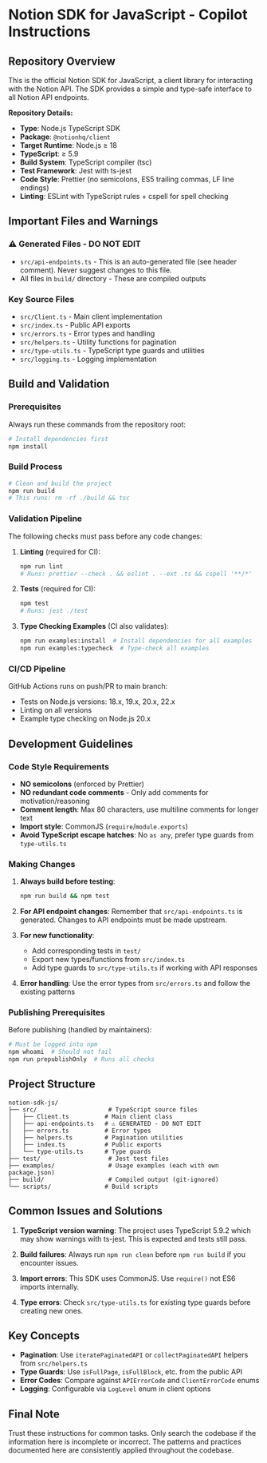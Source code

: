 # Notion SDK for JavaScript - Copilot Instructions

## Repository Overview

This is the official Notion SDK for JavaScript, a client library for interacting with the Notion API. The SDK provides a simple and type-safe interface to all Notion API endpoints.

**Repository Details:**
- **Type**: Node.js TypeScript SDK
- **Package**: `@notionhq/client`
- **Target Runtime**: Node.js ≥ 18
- **TypeScript**: ≥ 5.9
- **Build System**: TypeScript compiler (tsc)
- **Test Framework**: Jest with ts-jest
- **Code Style**: Prettier (no semicolons, ES5 trailing commas, LF line endings)
- **Linting**: ESLint with TypeScript rules + cspell for spell checking

## Important Files and Warnings

### ⚠️ Generated Files - DO NOT EDIT

- `src/api-endpoints.ts` - This is an auto-generated file (see header comment). Never suggest changes to this file.
- All files in `build/` directory - These are compiled outputs

### Key Source Files

- `src/Client.ts` - Main client implementation
- `src/index.ts` - Public API exports
- `src/errors.ts` - Error types and handling
- `src/helpers.ts` - Utility functions for pagination
- `src/type-utils.ts` - TypeScript type guards and utilities
- `src/logging.ts` - Logging implementation

## Build and Validation

### Prerequisites

Always run these commands from the repository root:

```bash
# Install dependencies first
npm install
```

### Build Process

```bash
# Clean and build the project
npm run build
# This runs: rm -rf ./build && tsc
```

### Validation Pipeline

The following checks must pass before any code changes:

1. **Linting** (required for CI):
   ```bash
   npm run lint
   # Runs: prettier --check . && eslint . --ext .ts && cspell '**/*'
   ```

2. **Tests** (required for CI):
   ```bash
   npm test
   # Runs: jest ./test
   ```

3. **Type Checking Examples** (CI also validates):
   ```bash
   npm run examples:install  # Install dependencies for all examples
   npm run examples:typecheck  # Type-check all examples
   ```

### CI/CD Pipeline

GitHub Actions runs on push/PR to main branch:
- Tests on Node.js versions: 18.x, 19.x, 20.x, 22.x
- Linting on all versions
- Example type checking on Node.js 20.x

## Development Guidelines

### Code Style Requirements

- **NO semicolons** (enforced by Prettier)
- **NO redundant code comments** - Only add comments for motivation/reasoning
- **Comment length**: Max 80 characters, use multiline comments for longer text
- **Import style**: CommonJS (`require`/`module.exports`)
- **Avoid TypeScript escape hatches**: No `as any`, prefer type guards from `type-utils.ts`

### Making Changes

1. **Always build before testing**:
   ```bash
   npm run build && npm test
   ```

2. **For API endpoint changes**: Remember that `src/api-endpoints.ts` is generated. Changes to API endpoints must be made upstream.

3. **For new functionality**:
   - Add corresponding tests in `test/`
   - Export new types/functions from `src/index.ts`
   - Add type guards to `src/type-utils.ts` if working with API responses

4. **Error handling**: Use the error types from `src/errors.ts` and follow the existing patterns

### Publishing Prerequisites

Before publishing (handled by maintainers):
```bash
# Must be logged into npm
npm whoami  # Should not fail
npm run prepublishOnly  # Runs all checks
```

## Project Structure

```
notion-sdk-js/
├── src/                    # TypeScript source files
│   ├── Client.ts          # Main client class
│   ├── api-endpoints.ts   # ⚠️ GENERATED - DO NOT EDIT
│   ├── errors.ts          # Error types
│   ├── helpers.ts         # Pagination utilities
│   ├── index.ts           # Public exports
│   └── type-utils.ts      # Type guards
├── test/                   # Jest test files
├── examples/               # Usage examples (each with own package.json)
├── build/                  # Compiled output (git-ignored)
└── scripts/               # Build scripts
```

## Common Issues and Solutions

1. **TypeScript version warning**: The project uses TypeScript 5.9.2 which may show warnings with ts-jest. This is expected and tests still pass.

2. **Build failures**: Always run `npm run clean` before `npm run build` if you encounter issues.

3. **Import errors**: This SDK uses CommonJS. Use `require()` not ES6 imports internally.

4. **Type errors**: Check `src/type-utils.ts` for existing type guards before creating new ones.

## Key Concepts

- **Pagination**: Use `iteratePaginatedAPI` or `collectPaginatedAPI` helpers from `src/helpers.ts`
- **Type Guards**: Use `isFullPage`, `isFullBlock`, etc. from the public API
- **Error Codes**: Compare against `APIErrorCode` and `ClientErrorCode` enums
- **Logging**: Configurable via `LogLevel` enum in client options

## Final Note

Trust these instructions for common tasks. Only search the codebase if the information here is incomplete or incorrect. The patterns and practices documented here are consistently applied throughout the codebase.
